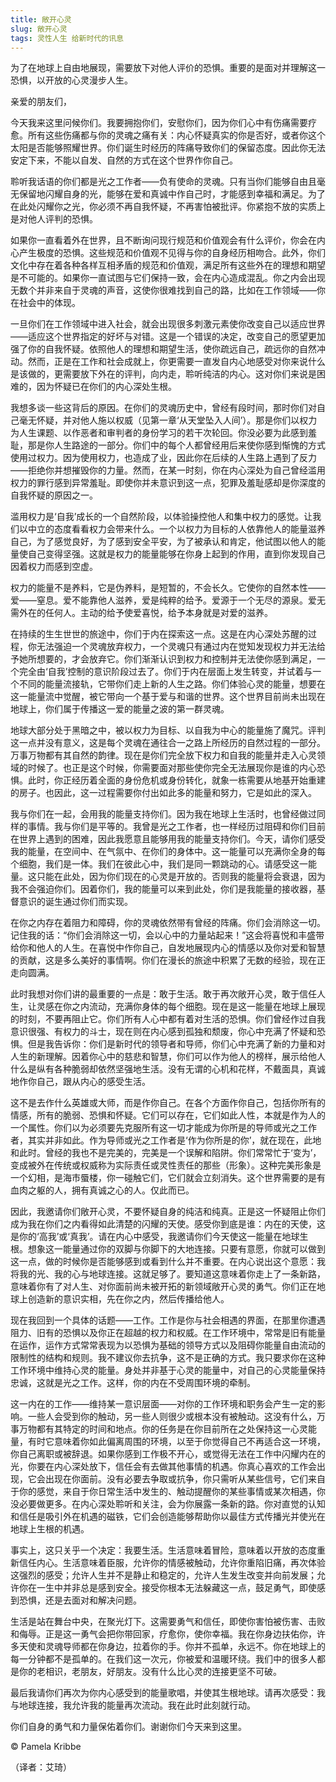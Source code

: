 ```yaml
--- 
title: 敞开心灵 
slug: 敞开心灵 
tags: 灵性人生 给新时代的讯息
--- 
```

为了在地球上自由地展现，需要放下对他人评价的恐惧。重要的是面对并理解这一恐惧，以开放的心灵漫步人生。

亲爱的朋友们，

今天我来这里问候你们。我要拥抱你们，安慰你们，因为你们心中有伤痛需要疗愈。所有这些伤痛都与你的灵魂之痛有关：内心怀疑真实的你是否好，或者你这个太阳是否能够照耀世界。你们诞生时经历的阵痛导致你们的保留态度。因此你无法安定下来，不能以自发、自然的方式在这个世界作你自己。

聆听我话语的你们都是光之工作者——负有使命的灵魂。只有当你们能够自由且毫无保留地闪耀自身的光，能够在爱和真诚中作自己时，才能感到幸福和满足。为了在此处闪耀你之光，你必须不再自我怀疑，不再害怕被批评。你紧抱不放的实质上是对他人评判的恐惧。

如果你一直看着外在世界，且不断询问现行规范和价值观会有什么评价，你会在内心产生极度的恐惧。这些规范和价值观不见得与你的自身经历相吻合。此外，你们文化中存在着各种各样互相矛盾的规范和价值观，满足所有这些外在的理想和期望是不可能的。如果你一直试图与它们保持一致，会在内心造成混乱。你之内会出现无数个并非来自于灵魂的声音，这使你很难找到自己的路，比如在工作领域——你在社会中的体现。

一旦你们在工作领域中进入社会，就会出现很多刺激元素使你改变自己以适应世界——适应这个世界指定的好坏与对错。这是一个错误的决定，改变自己的愿望更加强了你的自我怀疑。依照他人的理想和期望生活，使你疏远自己，疏远你的自然冲动。然而，正是在工作和社会成就上，你更需要一直发自内心地感受对你来说什么是该做的，更需要放下外在的评判，向内走，聆听纯洁的内心。这对你们来说是困难的，因为怀疑已在你们的内心深处生根。

我想多谈一些这背后的原因。在你们的灵魂历史中，曾经有段时间，那时你们对自己毫无怀疑，并对他人施以权威（见第一章‘从天堂坠入人间’）。那是你们以权力为人生课题、以作恶者和审判者的身份学习的若干次轮回。你没必要为此感到羞耻，那是你人生路途的一部分。你们中的每个人都曾经用后来使你感到惭愧的方式使用过权力。因为使用权力，也造成了业，因此你在后续的人生路上遇到了反力——拒绝你并想摧毁你的力量。然而，在某一时刻，你在内心深处为自己曾经滥用权力的罪行感到异常羞耻。即使你并未意识到这一点，犯罪及羞耻感却是你深度的自我怀疑的原因之一。

滥用权力是‘自我’成长的一个自然阶段，以体验操控他人和集中权力的感觉。让我们以中立的态度看看权力会带来什么。一个以权力为目标的人依靠他人的能量滋养自己，为了感觉良好，为了感到安全平安，为了被承认和肯定，他试图以他人的能量使自己变得坚强。这就是权力的能量能够在你身上起到的作用，直到你发现自己因着权力而感到空虚。

权力的能量不是养料，它是伪养料，是短暂的，不会长久。它使你的自然本性——爱——窒息。爱不能靠他人滋养，爱是纯粹的给予。爱源于一个无尽的源泉。爱无需外在的任何人。主动的给予使爱喜悦，给予本身就是对爱的滋养。

在持续的生生世世的旅途中，你们于内在探索这一点。这是在内心深处苏醒的过程，你无法强迫一个灵魂放弃权力，一个灵魂只有通过内在觉知发现权力并无法给予她所想要的，才会放弃它。你们渐渐认识到权力和控制并无法使你感到满足，一个完全由‘自我’控制的意识阶段过去了。你们于内在层面上发生转变，并试着与一个不同的能量流接轨，它带你们走上新的人生之路。你们体验心灵的能量，想要在这一能量流中觉醒，被它带向一个基于爱与和谐的世界。这个世界目前尚未出现在地球上，你们属于传播这一爱的能量之波的第一群灵魂。

地球大部分处于黑暗之中，被以权力为目标、以自我为中心的能量施了魔咒。评判这一点并没有意义，这是每个灵魂在通往合一之路上所经历的自然过程的一部分。万事万物都有其自然的韵律。现在是你们完全放下权力和自我的能量并走入心灵领域的时候了。也正是这个时候，你需要面对那些使你完全无法展现你是谁的内心恐惧。此时，你正经历着全面的身份危机或身份转化，就象一栋需要从地基开始重建的房子。也因此，这一过程需要你付出如此多的能量和努力，它是如此的深入。

我与你们在一起，会用我的能量支持你们。因为我在地球上生活时，也曾经做过同样的事情。我与你们是平等的。我曾是光之工作者，也一样经历过阻碍和你们目前在世界上遇到的困难，因此我愿意且能够用我的能量支持你们。今天，请你们感受我的能量，在空间中、在气氛中、在你们的身体中。这一能量可以充满你全身的每个细胞，我们是一体。我们在彼此心中，我们是同一颗跳动的心。请感受这一能量。这只能在此处，因为你们现在的心灵是开放的。否则我的能量将会衰退，因为我不会强迫你们。因着你们，我的能量可以来到此处，你们是我能量的接收器，基督意识的诞生通过你们而实现。

在你之内存在着阻力和障碍，你的灵魂依然带有曾经的阵痛。你们会消除这一切。记住我的话：“你们会消除这一切，会以心中的力量站起来！”这会将喜悦和丰盛带给你和他人的人生。在喜悦中作你自己，自发地展现内心的情感以及你对爱和智慧的贡献，这是多么美好的事情啊。你们在漫长的旅途中积累了无数的经验，现在正走向圆满。

此时我想对你们讲的最重要的一点是：敢于生活。敢于再次敞开心灵，敢于信任人生，让灵感在你之内流动，充满你身体的每个细胞。现在是这一能量在地球上展现的时刻，不要再阻止它。你们所有人心中都有着对生活的恐惧。你们曾经作过自我意识很强、有权力的斗士，现在则在内心感到孤独和颓废，你心中充满了怀疑和恐惧。但是我告诉你：你们是新时代的领导者和导师，你们心中充满了新的力量和对人生的新理解。因着你心中的慈悲和智慧，你们可以作为他人的榜样，展示给他人什么是纵有各种脆弱却依然坚强地生活。没有无谓的心机和花样，不戴面具，真诚地作你自己，跟从内心的感受生活。

这不是去作什么英雄或大师，而是作你自己。在各个方面作你自己，包括你所有的情感，所有的脆弱、恐惧和怀疑。它们可以存在，它们如此人性，本就是作为人的一个属性。你们以为必须要先克服所有这一切才能成为你所是的导师或光之工作者，其实并非如此。作为导师或光之工作者是‘作为你所是的你’，就在现在，此地和此时。曾经的我也不是完美的，完美是一个误解和陷阱。你们常常忙于‘变为’，变成被外在传统或权威称为实际责任或灵性责任的那些（形象）。这种完美形象是一个幻相，是海市蜃楼，你一碰触它们，它们就会立刻消失。这个世界需要的是有血肉之躯的人，拥有真诚之心的人。仅此而已。

因此，我邀请你们敞开心灵，不要怀疑自身的纯洁和纯真。正是这一怀疑阻止你们成为我在你们之内看得如此清楚的闪耀的天使。感受你到底是谁：内在的天使，这是你的‘高我’或‘真我’。请在内心中感受，我邀请你们今天使这一能量在地球生根。想象这一能量通过你的双脚与你脚下的大地连接。只要有意愿，你就可以做到这一点，做的时候你是否能够感到或看到什么并不重要。在内心说出这个意愿：我将我的光、我的心与地球连接。这就足够了。要知道这意味着你走上了一条新路，意味着你有了对人生、对你面前尚未被开拓的新领域敞开心灵的勇气。你们正在地球上创造新的意识实相，先在你之内，然后传播给他人。

现在我回到一个具体的话题——工作。工作是你与社会相遇的界面，在那里你遭遇阻力、旧有的恐惧以及你正在超越的权力和权威。在工作环境中，常常是旧有能量在运作，运作方式常常表现为以恐惧为基础的领导方式以及阻碍你能量自由流动的限制性的结构和规则。我不建议你去抗争，这不是正确的方式。我只要求你在这种工作环境中维持心灵的能量。身处并非基于心灵的能量中，对自己的心灵能量保持忠诚，这就是光之工作。这样，你的内在不受周围环境的牵制。

这一内在的工作——维持某一意识层面——对你的工作环境和职务会产生一定的影响。一些人会受到你的触动，另一些人则很少或根本没有被触动。这没有什么，万事万物都有其特定的时间和地点。你的任务是在你目前所在之处保持这一心灵能量，有时它意味着你如此偏离周围的环境，以至于你觉得自己不再适合这一环境，你自己离职或被辞退。如果你感到工作极不开心，或觉得无法在工作中闪耀内在的光，你要在内心深处放下，信任会有去做其他事情的机遇。你真心喜欢的工作会出现，它会出现在你面前。没有必要去争取或抗争，你只需听从某些信号，它们来自于你的感觉，来自于你日常生活中发生的、触动提醒你的某些事情或某次相遇，你没必要做更多。在内心深处聆听和关注，会为你展露一条新的路。你对直觉的认知和信任是吸引外在机遇的磁铁，它们会创造能够帮助你以最佳方式传播光并使光在地球上生根的机遇。

事实上，这只关乎一个决定：我要生活。生活意味着冒险，意味着以开放的态度重新信任内心。生活意味着臣服，允许你的情感被触动，允许你重陷旧痛，再次体验这强烈的感受；允许人生并不是静止和稳定的，允许人生发生改变并向前发展；允许你在一生中并非总是感到安全。接受你根本无法躲藏这一点，鼓足勇气，即使感到恐惧，还是去面对和解决问题。

生活是站在舞台中央，在聚光灯下。这需要勇气和信任，即使你害怕被伤害、击败和侮辱。正是这一勇气会把你带回家，疗愈你，使你幸福。我在你身边扶佑你，许多天使和灵魂导师都在你身边，拉着你的手。你并不孤单，永远不。你在地球上的每一分钟都不是孤单的。在我们这一次元，你被爱和温暖环绕。我们中的很多人都是你的老相识，老朋友，好朋友。没有什么比心灵的连接更坚不可破。

最后我请你们再次为你内心感受到的能量歌唱，并使其生根地球。请再次感受：我与地球连接，我允许我的能量再次流动。我在此时此刻就行动。

你们自身的勇气和力量保佑着你们。谢谢你们今天来到这里。

© Pamela Kribbe

（译者：艾琦）